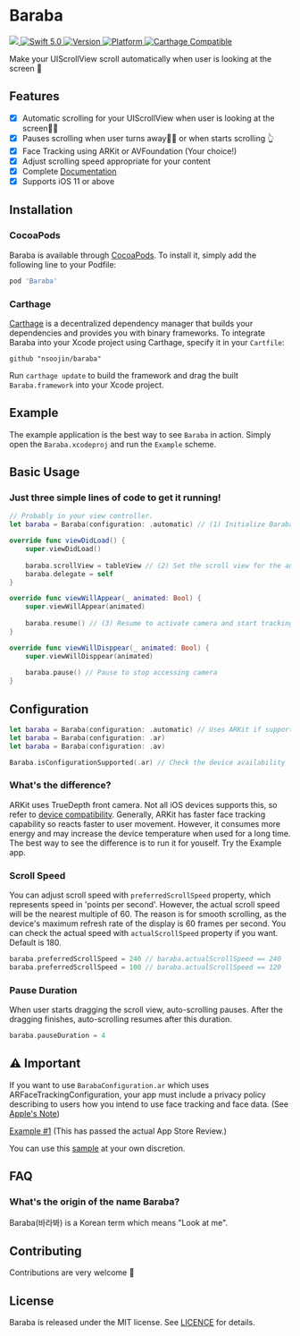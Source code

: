 # Baraba

<p>
   <a href="https://github.com/nsoojin/baraba/actions">
      <img src="https://github.com/nsoojin/baraba/workflows/CI/badge.svg">
   </a>
   <a href="https://developer.apple.com/swift/">
      <img src="https://img.shields.io/badge/Swift-5.0-orange.svg?style=flat" alt="Swift 5.0">
   </a>
   <a href="http://cocoapods.org/pods/Baraba">
      <img src="https://img.shields.io/cocoapods/v/Baraba.svg?style=flat" alt="Version">
   </a>
   <a href="http://cocoapods.org/pods/Baraba">
      <img src="https://img.shields.io/cocoapods/p/Baraba.svg?style=flat" alt="Platform">
   </a>
   <a href="https://github.com/Carthage/Carthage">
      <img src="https://img.shields.io/badge/Carthage-compatible-4BC51D.svg?style=flat" alt="Carthage Compatible">
   </a>
</p>

Make your UIScrollView scroll automatically when user is looking at the screen 👀

## Features

- [x] Automatic scrolling for your UIScrollView when user is looking at the screen📱👀
- [x] Pauses scrolling when user turns away📱🙄 or when starts scrolling 👆
- [x] Face Tracking using ARKit or AVFoundation (Your choice!)
- [x] Adjust scrolling speed appropriate for your content
- [x] Complete [Documentation](https://soojin.ro/baraba/)
- [x] Supports iOS 11 or above

## Installation

### CocoaPods

Baraba is available through [CocoaPods](http://cocoapods.org). To install it, simply add the following line to your Podfile:

```bash
pod 'Baraba'
```

### Carthage

[Carthage](https://github.com/Carthage/Carthage) is a decentralized dependency manager that builds your dependencies and provides you with binary frameworks. To integrate Baraba into your Xcode project using Carthage, specify it in your `Cartfile`:

```ogdl
github "nsoojin/baraba"
```

Run `carthage update` to build the framework and drag the built `Baraba.framework` into your Xcode project. 

## Example

The example application is the best way to see `Baraba` in action. Simply open the `Baraba.xcodeproj` and run the `Example` scheme.

## Basic Usage

### Just three simple lines of code to get it running!

```Swift
// Probably in your view controller.
let baraba = Baraba(configuration: .automatic) // (1) Initialize Baraba

override func viewDidLoad() {
    super.viewDidLoad()
    
    baraba.scrollView = tableView // (2) Set the scroll view for the auto-scroll target
    baraba.delegate = self
}

override func viewWillAppear(_ animated: Bool) {
    super.viewWillAppear(animated)
    
    baraba.resume() // (3) Resume to activate camera and start tracking user's face
}

override func viewWillDisppear(_ animated: Bool) {
    super.viewWillDisppear(animated)
    
    baraba.pause() // Pause to stop accessing camera
}
```

## Configuration

```Swift 
let baraba = Baraba(configuration: .automatic) // Uses ARKit if supported. If not, uses AVFoundation
let baraba = Baraba(configuration: .ar)
let baraba = Baraba(configuration: .av)

Baraba.isConfigurationSupported(.ar) // Check the device availability
```

### What's the difference?

ARKit uses TrueDepth front camera. Not all iOS devices supports this, so refer to [device compatibility](https://developer.apple.com/library/archive/documentation/DeviceInformation/Reference/iOSDeviceCompatibility/Cameras/Cameras.html#//apple_ref/doc/uid/TP40013599-CH107-SW1). Generally, ARKit has faster face tracking capability so reacts faster to user movement. However, it consumes more energy and may increase the device temperature when used for a long time. The best way to see the difference is to run it for youself.  Try the Example app.

### Scroll Speed

You can adjust scroll speed with `preferredScrollSpeed` property, which represents speed in 'points per second'. However, the actual scroll speed will be the nearest multiple of 60. The reason is for smooth scrolling, as the device's maximum refresh rate of the display is 60 frames per second. You can check the actual speed with `actualScrollSpeed` property if you want. Default is 180.

```Swift
baraba.preferredScrollSpeed = 240 // baraba.actualScrollSpeed == 240 
baraba.preferredScrollSpeed = 100 // baraba.actualScrollSpeed == 120
```

### Pause Duration

When user starts dragging the scroll view, auto-scrolling pauses. After the dragging finishes, auto-scrolling resumes after this duration.

```Swift
baraba.pauseDuration = 4
```

## ⚠️ Important

If you want to use `BarabaConfiguration.ar`  which uses ARFaceTrackingConfiguration, your app must include a privacy policy describing to users how you intend to use face tracking and face data. (See [Apple's Note](https://developer.apple.com/documentation/arkit/arfacetrackingconfiguration)) 

[Example #1](https://soojin.ro/notableme-privacypolicy) (This has passed the actual App Store Review.)

You can use this [sample](https://github.com/nsoojin/baraba/blob/master/etc/PRIVACY-POLICY-SAMPLE.md) at your own discretion.

## FAQ

### What's the origin of the name Baraba?

Baraba(바라봐) is a Korean term which means "Look at me".

## Contributing
Contributions are very welcome 🙌

## License

Baraba is released under the MIT license. See [LICENCE](https://github.com/nsoojin/baraba/blob/master/LICENSE) for details.
